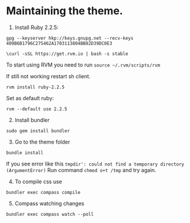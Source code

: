 # Maintaining the theme.

1. Install Ruby 2.2.5:

`gpg --keyserver hkp://keys.gnupg.net --recv-keys 409B6B1796C275462A1703113804BB82D39DC0E3`

`\curl -sSL https://get.rvm.io | bash -s stable`

To start using RVM you need to run 
`source ~/.rvm/scripts/rvm`

If still not working restart sh client.

`rvm install ruby-2.2.5`

Set as default ruby:

`rvm --default use 2.2.5`

2. Install bundler

`sudo gem install bundler`

3. Go to the theme folder

`bundle install`

If you see error like this `tmpdir': could not find a temporary directory (ArgumentError)`
Run command `chmod o+t /tmp` and try again.

4. To compile css use

`bundler exec compass compile`

5. Compass watching changes

`bundler exec compass watch --poll`
